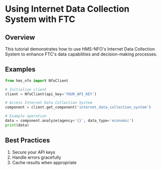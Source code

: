 # Using Internet Data Collection System with FTC

## Overview

This tutorial demonstrates how to use HMS-NFO's Internet Data Collection System to enhance FTC's data capabilities and decision-making processes.

## Examples

```python
from hms_nfo import NfoClient

# Initialize client
client = NfoClient(api_key='YOUR_API_KEY')

# Access Internet Data Collection System
component = client.get_component('internet_data_collection_system')

# Example operation
data = component.analyze(agency='{}', data_type='economic')
print(data)
```

## Best Practices

1. Secure your API keys
2. Handle errors gracefully
3. Cache results when appropriate

